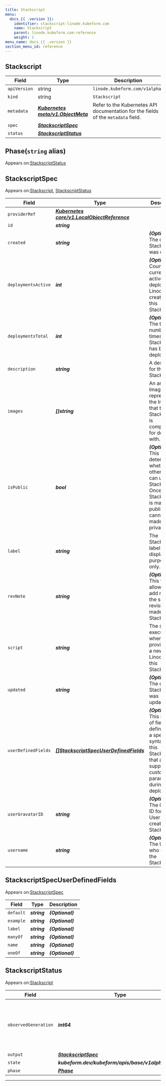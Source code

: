 ```yaml
---
title: Stackscript
menu:
  docs_{{ .version }}:
    identifier: stackscript-linode.kubeform.com
    name: Stackscript
    parent: linode.kubeform.com-reference
    weight: 1
menu_name: docs_{{ .version }}
section_menu_id: reference
---
```


## Stackscript
| Field | Type | Description |
| ------ | ----- | ----------- |
| `apiVersion` | string | `linode.kubeform.com/v1alpha1` |
|    `kind` | string | `Stackscript` |
| `metadata` | ***[Kubernetes meta/v1.ObjectMeta](https://kubernetes.io/docs/reference/generated/kubernetes-api/v1.13/#objectmeta-v1-meta)***|Refer to the Kubernetes API documentation for the fields of the `metadata` field.|
| `spec` | ***[StackscriptSpec](#stackscriptspec)***||
| `status` | ***[StackscriptStatus](#stackscriptstatus)***||
## Phase(`string` alias)

Appears on:[StackscriptStatus](#stackscriptstatus)

## StackscriptSpec

Appears on:[Stackscript](#stackscript), [StackscriptStatus](#stackscriptstatus)

| Field | Type | Description |
| ------ | ----- | ----------- |
| `providerRef` | ***[Kubernetes core/v1.LocalObjectReference](https://kubernetes.io/docs/reference/generated/kubernetes-api/v1.13/#localobjectreference-v1-core)***||
| `id` | ***string***||
| `created` | ***string***| ***(Optional)*** The date this StackScript was created.|
| `deploymentsActive` | ***int***| ***(Optional)*** Count of currently active, deployed Linodes created from this StackScript.|
| `deploymentsTotal` | ***int***| ***(Optional)*** The total number of times this StackScript has been deployed.|
| `description` | ***string***|A description for the StackScript.|
| `images` | ***[]string***|An array of Image IDs representing the Images that this StackScript is compatible for deploying with.|
| `isPublic` | ***bool***| ***(Optional)*** This determines whether other users can use your StackScript. Once a StackScript is made public, it cannot be made private.|
| `label` | ***string***|The StackScript's label is for display purposes only.|
| `revNote` | ***string***| ***(Optional)*** This field allows you to add notes for the set of revisions made to this StackScript.|
| `script` | ***string***|The script to execute when provisioning a new Linode with this StackScript.|
| `updated` | ***string***| ***(Optional)*** The date this StackScript was updated.|
| `userDefinedFields` | ***[[]StackscriptSpecUserDefinedFields](#stackscriptspecuserdefinedfields)***| ***(Optional)*** This is a list of fields defined with a special syntax inside this StackScript that allow for supplying customized parameters during deployment.|
| `userGravatarID` | ***string***| ***(Optional)*** The Gravatar ID for the User who created the StackScript.|
| `username` | ***string***| ***(Optional)*** The User who created the StackScript.|
## StackscriptSpecUserDefinedFields

Appears on:[StackscriptSpec](#stackscriptspec)

| Field | Type | Description |
| ------ | ----- | ----------- |
| `default` | ***string***| ***(Optional)*** |
| `example` | ***string***| ***(Optional)*** |
| `label` | ***string***| ***(Optional)*** |
| `manyOf` | ***string***| ***(Optional)*** |
| `name` | ***string***| ***(Optional)*** |
| `oneOf` | ***string***| ***(Optional)*** |
## StackscriptStatus

Appears on:[Stackscript](#stackscript)

| Field | Type | Description |
| ------ | ----- | ----------- |
| `observedGeneration` | ***int64***| ***(Optional)*** Resource generation, which is updated on mutation by the API Server.|
| `output` | ***[StackscriptSpec](#stackscriptspec)***| ***(Optional)*** |
| `state` | ***kubeform.dev/kubeform/apis/base/v1alpha1.State***| ***(Optional)*** |
| `phase` | ***[Phase](#phase)***| ***(Optional)*** |
---
